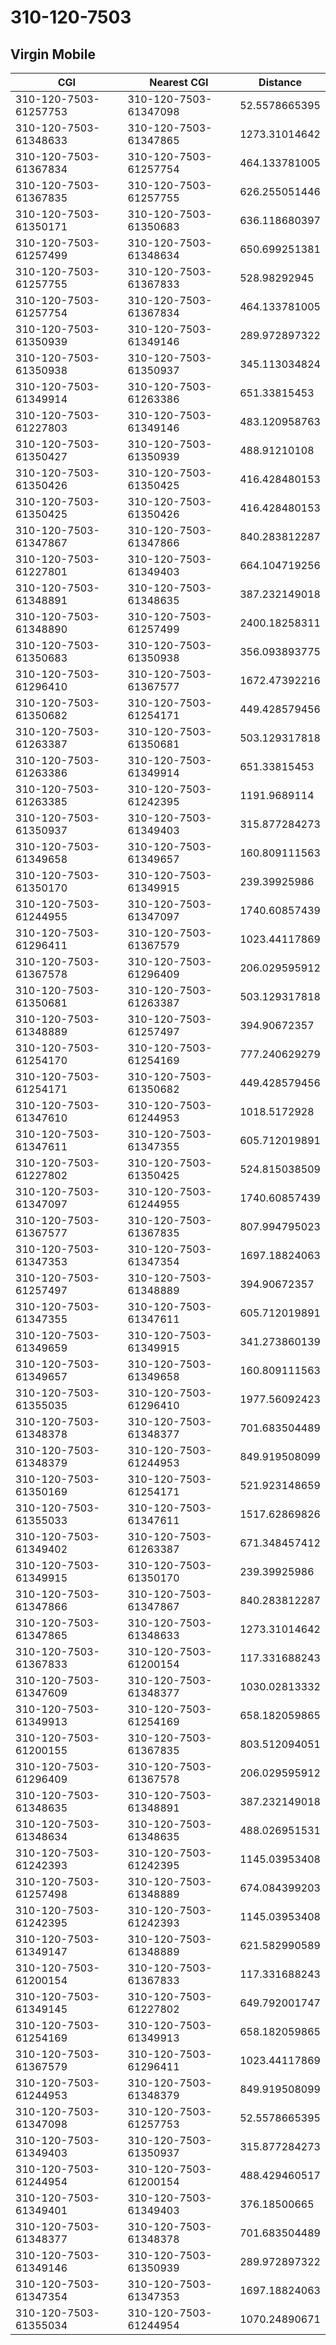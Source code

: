 # 310-120-7503
## Virgin Mobile


| CGI | Nearest CGI | Distance |
|-----|-------------|----------|
| 310-120-7503-61257753 | 310-120-7503-61347098 | 52.5578665395 |
| 310-120-7503-61348633 | 310-120-7503-61347865 | 1273.31014642 |
| 310-120-7503-61367834 | 310-120-7503-61257754 | 464.133781005 |
| 310-120-7503-61367835 | 310-120-7503-61257755 | 626.255051446 |
| 310-120-7503-61350171 | 310-120-7503-61350683 | 636.118680397 |
| 310-120-7503-61257499 | 310-120-7503-61348634 | 650.699251381 |
| 310-120-7503-61257755 | 310-120-7503-61367833 | 528.98292945 |
| 310-120-7503-61257754 | 310-120-7503-61367834 | 464.133781005 |
| 310-120-7503-61350939 | 310-120-7503-61349146 | 289.972897322 |
| 310-120-7503-61350938 | 310-120-7503-61350937 | 345.113034824 |
| 310-120-7503-61349914 | 310-120-7503-61263386 | 651.33815453 |
| 310-120-7503-61227803 | 310-120-7503-61349146 | 483.120958763 |
| 310-120-7503-61350427 | 310-120-7503-61350939 | 488.91210108 |
| 310-120-7503-61350426 | 310-120-7503-61350425 | 416.428480153 |
| 310-120-7503-61350425 | 310-120-7503-61350426 | 416.428480153 |
| 310-120-7503-61347867 | 310-120-7503-61347866 | 840.283812287 |
| 310-120-7503-61227801 | 310-120-7503-61349403 | 664.104719256 |
| 310-120-7503-61348891 | 310-120-7503-61348635 | 387.232149018 |
| 310-120-7503-61348890 | 310-120-7503-61257499 | 2400.18258311 |
| 310-120-7503-61350683 | 310-120-7503-61350938 | 356.093893775 |
| 310-120-7503-61296410 | 310-120-7503-61367577 | 1672.47392216 |
| 310-120-7503-61350682 | 310-120-7503-61254171 | 449.428579456 |
| 310-120-7503-61263387 | 310-120-7503-61350681 | 503.129317818 |
| 310-120-7503-61263386 | 310-120-7503-61349914 | 651.33815453 |
| 310-120-7503-61263385 | 310-120-7503-61242395 | 1191.9689114 |
| 310-120-7503-61350937 | 310-120-7503-61349403 | 315.877284273 |
| 310-120-7503-61349658 | 310-120-7503-61349657 | 160.809111563 |
| 310-120-7503-61350170 | 310-120-7503-61349915 | 239.39925986 |
| 310-120-7503-61244955 | 310-120-7503-61347097 | 1740.60857439 |
| 310-120-7503-61296411 | 310-120-7503-61367579 | 1023.44117869 |
| 310-120-7503-61367578 | 310-120-7503-61296409 | 206.029595912 |
| 310-120-7503-61350681 | 310-120-7503-61263387 | 503.129317818 |
| 310-120-7503-61348889 | 310-120-7503-61257497 | 394.90672357 |
| 310-120-7503-61254170 | 310-120-7503-61254169 | 777.240629279 |
| 310-120-7503-61254171 | 310-120-7503-61350682 | 449.428579456 |
| 310-120-7503-61347610 | 310-120-7503-61244953 | 1018.5172928 |
| 310-120-7503-61347611 | 310-120-7503-61347355 | 605.712019891 |
| 310-120-7503-61227802 | 310-120-7503-61350425 | 524.815038509 |
| 310-120-7503-61347097 | 310-120-7503-61244955 | 1740.60857439 |
| 310-120-7503-61367577 | 310-120-7503-61367835 | 807.994795023 |
| 310-120-7503-61347353 | 310-120-7503-61347354 | 1697.18824063 |
| 310-120-7503-61257497 | 310-120-7503-61348889 | 394.90672357 |
| 310-120-7503-61347355 | 310-120-7503-61347611 | 605.712019891 |
| 310-120-7503-61349659 | 310-120-7503-61349915 | 341.273860139 |
| 310-120-7503-61349657 | 310-120-7503-61349658 | 160.809111563 |
| 310-120-7503-61355035 | 310-120-7503-61296410 | 1977.56092423 |
| 310-120-7503-61348378 | 310-120-7503-61348377 | 701.683504489 |
| 310-120-7503-61348379 | 310-120-7503-61244953 | 849.919508099 |
| 310-120-7503-61350169 | 310-120-7503-61254171 | 521.923148659 |
| 310-120-7503-61355033 | 310-120-7503-61347611 | 1517.62869826 |
| 310-120-7503-61349402 | 310-120-7503-61263387 | 671.348457412 |
| 310-120-7503-61349915 | 310-120-7503-61350170 | 239.39925986 |
| 310-120-7503-61347866 | 310-120-7503-61347867 | 840.283812287 |
| 310-120-7503-61347865 | 310-120-7503-61348633 | 1273.31014642 |
| 310-120-7503-61367833 | 310-120-7503-61200154 | 117.331688243 |
| 310-120-7503-61347609 | 310-120-7503-61348377 | 1030.02813332 |
| 310-120-7503-61349913 | 310-120-7503-61254169 | 658.182059865 |
| 310-120-7503-61200155 | 310-120-7503-61367835 | 803.512094051 |
| 310-120-7503-61296409 | 310-120-7503-61367578 | 206.029595912 |
| 310-120-7503-61348635 | 310-120-7503-61348891 | 387.232149018 |
| 310-120-7503-61348634 | 310-120-7503-61348635 | 488.026951531 |
| 310-120-7503-61242393 | 310-120-7503-61242395 | 1145.03953408 |
| 310-120-7503-61257498 | 310-120-7503-61348889 | 674.084399203 |
| 310-120-7503-61242395 | 310-120-7503-61242393 | 1145.03953408 |
| 310-120-7503-61349147 | 310-120-7503-61348889 | 621.582990589 |
| 310-120-7503-61200154 | 310-120-7503-61367833 | 117.331688243 |
| 310-120-7503-61349145 | 310-120-7503-61227802 | 649.792001747 |
| 310-120-7503-61254169 | 310-120-7503-61349913 | 658.182059865 |
| 310-120-7503-61367579 | 310-120-7503-61296411 | 1023.44117869 |
| 310-120-7503-61244953 | 310-120-7503-61348379 | 849.919508099 |
| 310-120-7503-61347098 | 310-120-7503-61257753 | 52.5578665395 |
| 310-120-7503-61349403 | 310-120-7503-61350937 | 315.877284273 |
| 310-120-7503-61244954 | 310-120-7503-61200154 | 488.429460517 |
| 310-120-7503-61349401 | 310-120-7503-61349403 | 376.18500665 |
| 310-120-7503-61348377 | 310-120-7503-61348378 | 701.683504489 |
| 310-120-7503-61349146 | 310-120-7503-61350939 | 289.972897322 |
| 310-120-7503-61347354 | 310-120-7503-61347353 | 1697.18824063 |
| 310-120-7503-61355034 | 310-120-7503-61244954 | 1070.24890671 |
